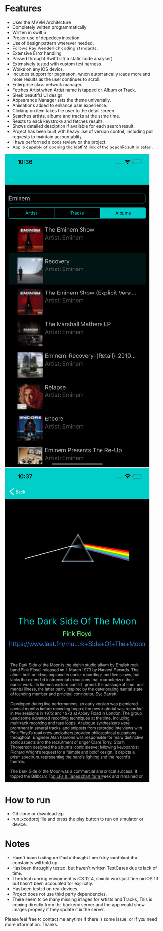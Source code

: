 # Features

- Uses the MVVM Architecture
- Completely written programmatically
- Written in swift 5
- Proper use of depedecy injection.
- Use of design pattern wherever needed.
- Follows Ray Wenderlich coding standards.
- Extensive Error handling
- Passed throught SwiftLint( a static code analyser)
- Extensively tested with custom test harness
- Works on any iOS device.
- Includes support for pagination, which automatically loads more and more results as the user continues to scroll.
- Enterprise class network manager.
- Fetches Artist when Artist name is tapped on Album or Track.
- Sleek beautiful UI design.
- Appearance Manager sets the theme universally.
- Animations added to enhance user experience.
- Clicking on item takes the user to the detail screen.
- Searches artists, albums and tracks at the same time. 
- Reacts to each keystroke and fetches results.
- Shows detailed desciption if available for each search result.
- Project has been built with heavy use of version control, including pull requests to maintain accountablity.
- I have performed a code review on the project.
- App is capable of opening the lastFM link of the seachResult in safari.






![](https://github.com/vishwas513/SearchLastFM/blob/master/Screenshots/pic1.png)
![](https://github.com/vishwas513/SearchLastFM/blob/master/Screenshots/pic2.png)






# How to run
- Git clone or download zip 
- run .xcodproj file and press the play button to run on simulator or device.

# Notes
- Hasn't been testing on iPad althought I am fairly confident the constaints will hold up. 
- Has been throughly tested, but haven't written TestCases due to lack of time. 
- The ideal running enivorment is iOS 12.4, should work just fine on iOS 13 but hasn't been accounted for explicitly.
- Has been tested on real devices.
- Project does not use third party dependencies.
- There seem to be many missing images for Artists and Tracks, This is coming directly from the backend server and the app would show images properly if they update it in the server. 

Please feel free to contact me anytime if there is some issue, or if you need more information. Thanks.




